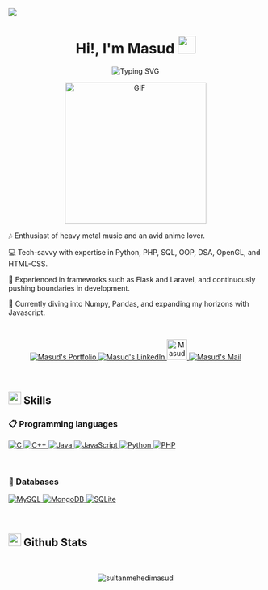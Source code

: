 ![](https://komarev.com/ghpvc/?username=sultanmehedimasud&style=flat&color=blue)

<h1 align="center">Hi!,  I'm Masud <img src=
"https://media.giphy.com/media/hvRJCLFzcasrR4ia7z/giphy.gif" width="35"></h1>

<div align="center" style="border: px solid #000000;>

[![Typing SVG](https://readme-typing-svg.herokuapp.com?font=Robot-Bold&size=30&color=&center=true&vCenter=true&width=900&height=110&lines=Junior+Developer;web+and+mobible+developer;Data+Analyst;Business+Automation+Engineer)](https://git.io/typing-svg)
</div>
<p align="center" >
 <img  height="280rem" alt="GIF" src="https://images2.imgbox.com/5b/2b/6uF1cm9i_o.jpeg" />
 </p>

🎶 Enthusiast of heavy metal music and an avid anime lover.

💻 Tech-savvy with expertise in Python, PHP, SQL, OOP, DSA, OpenGL, and HTML-CSS.

🚀 Experienced in frameworks such as Flask and Laravel, and continuously pushing boundaries in development.

🌱 Currently diving into Numpy, Pandas, and expanding my horizons with Javascript.

 
<br>

<p align="center"><!-----Social Accounts------>

<p align="center">
 <a href="">
 <img border="0" alt="Masud's Portfolio" src="https://img.icons8.com/external-itim2101-lineal-color-itim2101/40/000000/external-resume-business-recruitment-itim2101-lineal-color-itim2101.png">
 </a>

 <a href="https://www.linkedin.com/in/sultan-mehedi-masud/">
 
 <img border="0" alt="Masud's LinkedIn" src="https://img.icons8.com/doodle/40/000000/linkedin--v2.png"/>
 </a>

 <a href="https://x.com/smehedimasud">
 <img height="40rem" border="0" alt="Masud X handle" src="https://icon2.cleanpng.com/20240119/rp/transparent-x-logo-cross-design-black-and-white-photograph-sim-black-and-white-cross-with-letters-x-and-1710898892931.webp"/>
 </a>

 <a href="mailto:sultanmehedimasud@gmail.com">
 <img border="0" alt="Masud's Mail" src="https://img.icons8.com/doodle/38/000000/gmail-new.png"/>
 </a>
</p>

<br>

## <img  src="https://media2.giphy.com/media/QssGEmpkyEOhBCb7e1/giphy.gif?cid=ecf05e47a0n3gi1bfqntqmob8g9aid1oyj2wr3ds3mg700bl&rid=giphy.gif" width ="25"><b> Skills</b>

### 📋 Programming languages

<p align="left"> 
  <a href="https://www.cprogramming.com/" target="_blank"> 
    <img alt="C" src="https://img.shields.io/badge/C-%232370ED.svg?logo=c&logoColor=white">
  </a> 

  <a href="https://www.w3schools.com/cpp/" target="_blank"> 
    <img alt="C++" src="https://img.shields.io/badge/C++-%2300599C.svg?logo=c%2B%2B&logoColor=white">
  </a> 

  <a href="https://www.java.com" target="_blank"> 
    <img alt="Java" src="https://img.shields.io/badge/Java-%23ED8B00.svg?logo=java&logoColor=white">
  </a>

  <a href="https://developer.mozilla.org/en-US/docs/Web/JavaScript" target="_blank"> 
    <img alt="JavaScript" src="https://img.shields.io/badge/JavaScript-%23F7DF1E.svg?logo=javascript&logoColor=black">
  </a>

  <a href="https://www.python.org" target="_blank">
    <img alt="Python" src="https://img.shields.io/badge/Python-%2314354C.svg?logo=python&logoColor=white">
  </a>

  <a href="https://www.php.net/" target="_blank">
    <img alt="PHP" src="https://img.shields.io/badge/PHP-%23777BB4.svg?logo=php&logoColor=white">
  </a>
</p>

<br>

### 💾 Databases

<p align="left"> 

  <a href="https://www.mysql.com/" target="_blank"> 
   <img alt="MySQL" src="https://img.shields.io/badge/MySQL-%2300f.svg?logo=mysql&logoColor=white">
  </a>   
   <a href="https://www.mongodb.com/" target="_blank"> 
   <img alt="MongoDB" src="https://img.shields.io/badge/MongoDB-%234ea94b.svg?logo=mongodb&logoColor=white">
  </a>  
  
   <a href="https://www.sqlite.org/" target="_blank"> 
   <img alt="SQLite" src="https://img.shields.io/badge/SQLite-%2307405e.svg?logo=sqlite&logoColor=white">
  </a>   
  
</p>

<br> 

## <img src="https://media.giphy.com/media/iY8CRBdQXODJSCERIr/giphy.gif" width="25"> <b>Github Stats</b>

<!---
<p align="center"><img width="460" height="150" src="https://github-readme-stats.vercel.app/api/top-langs?username=sultanmehedimasud&show_icons=true&locale=en&layout=compact&theme=tokyonight"/460/300"></p>

<p align="center"><img width="460" height="150" src="https://github-readme-streak-stats.herokuapp.com/?user=sultanmehedimasud&theme=tokyonight&&fire=FF801F&currStreakNum=FFBE69&currStreakLabel=FFBE69"/460/300"></p>
--->
<br>
<!---
<p align="center">
  <img width=325 align="center" src="https://github-readme-stats-salesp07.vercel.app/api/top-langs/?username=sultanmehedimasud&langs_count=8&theme=dark&border_radius=10&size_weight=0.5&count_weight=0.5&exclude_repo=github-readme-stats&title_color=F7B32B&text_color=ffffff&bg_color=0d1117"" alt="top langs" /> 
</p> 
--->

<p align="center">
  <img src="https://github-readme-stats.vercel.app/api?username=sultanmehedimasud&show_icons=true&locale=en&theme=dark&rank_icon=github&border_radius=10&title_color=F7B32B&text_color=ffffff&bg_color=0d1117"" alt="sultanmehedimasud" />
</p>


<!---
sultanmehedimasud/sultanmehedimasud is a ✨ special ✨ repository because its `README.md` (this file) appears on your GitHub profile.
You can click the Preview link to take a look at your changes.
--->
